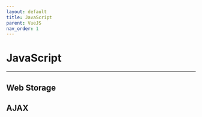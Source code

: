 ```yaml
---
layout: default
title: JavaScript
parent: VueJS
nav_order: 1
---
```


# JavaScript

---

## Web Storage

## AJAX
